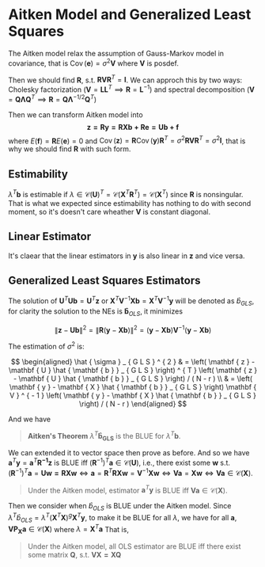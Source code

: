 # Aitken Model and Generalized Least Squares

The Aitken model relax the assumption of Gauss-Markov model in covariance, that is $\operatorname{Cov}(\mathbf{e})=\sigma^2\mathbf{V}$ where $\mathbf{V}$ is posdef.

Then we should find $\mathbf{R}$, s.t. $\mathbf{RVR}^T=\mathbf{I}$. We can approch this by two ways: Cholesky factorization ($\mathbf{V}=\mathbf{LL}^T\implies \mathbf{R}=\mathbf{L}^{-1}$) and spectral decomposition ($\mathbf{V}=\mathbf{Q\Lambda Q}^T\implies \mathbf { R } = \mathbf { Q } \mathbf { \Lambda } ^ { - 1 / 2 } \mathbf { Q } ^ { T }$)

Then we can transform Aitken model into $$ \mathbf{z=Ry=RXb+Re=Ub+f} $$ where $E(\mathbf{f})=\mathbf{R}E(\mathbf{e})=0$ and $\operatorname{Cov}(\mathbf{z})=\mathbf{R}\operatorname{Cov}(\mathbf{y})\mathbf{R}^T=\sigma^2\mathbf{RVR}^T=\sigma^2\mathbf{I}$, that is why we should find $\mathbf{R}$ with such form.

## Estimability

$\lambda^T\mathbf{b}$ is estimable if $\lambda\in\mathcal{C}(\mathbf{U})^T=\mathcal { C } \left( \mathbf { X } ^ { T } \mathbf { R } ^ { T } \right) = \mathcal { C } \left( \mathbf { X } ^ { T } \right)$ since $\mathbf{R}$ is nonsingular. That is what we expected since estimability has nothing to do with second moment, so it's doesn't care wheather $\mathbf{V}$ is constant diagonal.

## Linear Estimator

It's claear that the linear estimators in $\mathbf{y}$ is also linear in $\mathbf{z}$ and vice versa.

## Generalized Least Squares Estimators

The solution of $\mathbf { U } ^ { T } \mathbf { U b } = \mathbf { U } ^ { T } \mathbf { z }$ or $\mathbf { X } ^ { T } \mathbf { V } ^ { - 1 } \mathbf { X } \mathbf { b } = \mathbf { X } ^ { T } \mathbf { V } ^ { - 1 } \mathbf { y }$ will be denoted as $\hat{b}_{GLS}$, for clarity the solution to the NEs is $\mathbf{\hat{b}}_{OLS}$, it minimizes 

$$ \| \mathbf { z } - \mathbf { U b } \| ^ { 2 } = \| \mathbf { R } ( \mathbf { y } - \mathbf { X } \mathbf { b } ) \| ^ { 2 } = ( \mathbf { y } - \mathbf { X } \mathbf { b } ) \mathbf { V } ^ { - 1 } ( \mathbf { y } - \mathbf { X } \mathbf { b } ) $$

The estimation of $\sigma^2$ is:

$$ \begin{aligned} \hat { \sigma } _ { G L S } ^ { 2 } & = \left( \mathbf { z } - \mathbf { U } \hat { \mathbf { b } } _ { G L S } \right) ^ { T } \left( \mathbf { z } - \mathbf { U } \hat { \mathbf { b } } _ { G L S } \right) / ( N - r ) \\ & = \left( \mathbf { y } - \mathbf { X } \hat { \mathbf { b } } _ { G L S } \right) \mathbf { V } ^ { - 1 } \left( \mathbf { y } - \mathbf { X } \hat { \mathbf { b } } _ { G L S } \right) / ( N - r ) \end{aligned} $$

And we have

> **Aitken's Theorem** $\lambda^T\mathbf{\hat{b}_{GLS}}$ is the BLUE for $\lambda^T\mathbf{b}$.

We can extended it to vector space then prove as before. And so we have $\mathbf{a}^T\mathbf{y}=\mathbf{a}^T\mathbf{R^{-1}z}$ is BLUE iff $(\mathbf{R}^{-1})^T\mathbf{a}\in \mathcal{C}(\mathbf{U})$, i.e., there exist some $\mathbf{w}$ s.t. $(\mathbf{R}^{-1})^T\mathbf{a}=\mathbf{Uw=RXw}\iff \mathbf{a}=\mathbf{R}^T\mathbf{RXw}=\mathbf{V}^{-1}\mathbf{Xw}\iff \mathbf{V}\mathbf{a}=\mathbf{Xw}\iff \mathbf{Va}\in\mathcal{C}(\mathbf{X})$.

> Under the Aitken model, estimator $\mathbf{a}^T\mathbf{y}$ is BLUE iff $\mathbf{Va}\in \mathcal{C}(\mathbf{X})$.

Then we consider when $\hat{b}_{OLS}$ is BLUE under the Aitken model. Since $\lambda^T \hat{b}_{OLS}=\lambda^T (\mathbf{X}^T\mathbf{X})^g\mathbf{X}^T\mathbf{y}$, to make it be BLUE for all $\lambda$, we have for all $\mathbf{a}$, $\mathbf{VP_Xa} \in \mathcal{C}(\mathbf{X})$ where $\lambda=\mathbf{X}^T\mathbf{a}$ That is, 

> Under the Aitken model, all OLS estimator are BLUE iff there exist some matrix $\mathbf{Q}$, s.t. $\mathbf{VX=XQ}$